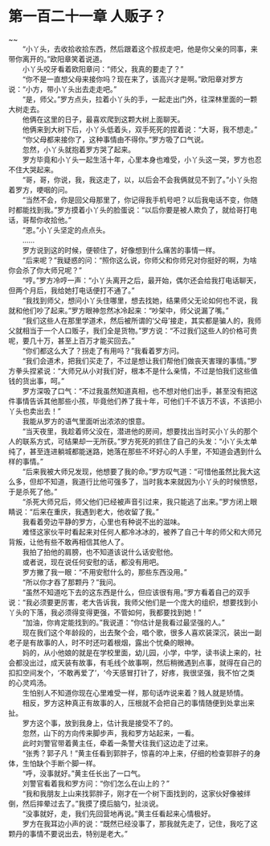 # 第一百二十一章 人贩子？

~~
            <br>　　“小丫头，去收拾收拾东西，然后跟着这个叔叔走吧，他是你父亲的同事，来带你离开的。”欧阳章笑着说道。<br>　　小丫头咬牙看着欧阳章问：“师父，我真的要走了？”<br>　　“你不是一直想父母来接你吗？现在来了，该高兴才是啊。”欧阳章对罗方说：“小方，带小丫头出去走走吧。”<br>　　“是，师父。”罗方点头，拉着小丫头的手，一起走出门外，往深林里面的一颗大树走去。<br>　　他俩在这里的日子，最喜欢爬到这颗大树上面聊天。<br>　　他俩来到大树下后，小丫头低着头，双手死死的捏着说：“大哥，我不想走。”<br>　　“你父母都来接你了，这种事情由不得你。”罗方吸了口气说。<br>　　忽然，小丫头就抱着罗方哭了起来。<br>　　罗方毕竟和小丫头一起生活十年，心里本身也难受，小丫头这一哭，罗方也忍不住大哭起来。<br>　　“哥，哥，你说，我，我这走了，以，以后会不会我俩就见不到了。”小丫头抱着罗方，哽咽的问。<br>　　“当然不会，你是回父母那里了，你记得我手机号吧？以后我电话不变，你随时都能找到我。”罗方摸着小丫头的脸蛋说：“以后你要是被人欺负了，就给哥打电话，哥帮你收拾他。”<br>　　“恩。”小丫头坚定的点点头。<br>　　……<br>　　罗方说到这的时候，便顿住了，好像想到什么痛苦的事情一样。<br>　　“后来呢？”我疑惑的问：“照你这么说，你师父和你师兄对你挺好的啊，为啥你会杀了你大师兄呢？”<br>　　“哼。”罗方冷哼一声：“小丫头离开之后，最开始，偶尔还会给我打电话聊天，但两个月后，我给她打电话便打不通了。”<br>　　“我找到师父，想问小丫头住哪里，想去找她，结果师父无论如何也不说，我就和他们吵了起来。”罗方眼神忽然冰冷起来：“吵架中，师父说漏了嘴。”<br>　　“我们这些人在那里学道术，然后被所谓的‘父母’接走，其实都是骗人的，我师父就相当于一个人口贩子，我们全是货物。”罗方说：“不过我们这些人的价格可贵呢，要几十万，甚至上百万才能买回去。”<br>　　“你们都这么大了？拐走了有用吗？”我看着罗方问。<br>　　“我们会道术，把我们买走了，不过是想让我们帮他们做丧天害理的事情。”罗方拳头捏紧说：“大师兄从小对我们好，根本不是什么亲情，不过是怕我们这些值钱的货出事，呵。”<br>　　罗方深吸了口气：“不过我虽然知道真相，也不想对他们出手，甚至没有把这件事情告诉其他那些小孩，毕竟他们养了我十年，可他们千不该万不该，不该把小丫头也卖出去！”<br>　　我能从罗方的语气里面听出浓浓的恨意。<br>　　“当天夜里，我趁着师父没在，潜进他的房间，想要找出当时买小丫头的那个人的联系方式，可结果却一无所获。”罗方死死的抓住了自己的头发：“小丫头太单纯了，甚至连进躺城都能迷路，她落在那些不坏好心的人手里，不知道会遇到什么样的事情。”<br>　　“后来我被大师兄发现，他想要了我的命。”罗方叹气道：“可惜他虽然比我大这么多，但却不知道，我道行比他可强多了，当时我本来就因为小丫头的时候愤怒，于是杀死了他。”<br>　　“杀死大师兄后，师父他们已经被声音引过来，我只能逃了出来。”罗方闭上眼睛说：“后来在重庆，我遇到老大，他收留了我。”<br>　　我看着旁边平静的罗方，心里也有种说不出的滋味。<br>　　难怪这家伙平时看起来对任何人都冷冰冰的，被养了自己十年的师父和大师兄背叛，让他有些不敢再相信其他人了。<br>　　我拍了拍他的肩膀，也不知道该说什么话安慰他。<br>　　或者说，现在说任何安慰的话，都没有用吧。<br>　　罗方撇了我一眼：“不用安慰什么的，那些东西没用。”<br>　　“所以你才吞了那颗丹？”我问。<br>　　“虽然不知道吃下去的这东西是什么，但应该很有用。”罗方看着自己的双手说：“我必须要更厉害，老大告诉我，我师父他们是一个庞大的组织，想要找到小丫头的下落，我必须得变得更强，不管如何，我都要找到她！”<br>　　“加油，你肯定能找到的。”我说道：“你估计是我看过最坚强的人。”<br>　　现在我们这个年龄段的，出去聚个会，唱个歌，很多人喜欢装深沉，装出一副老子是有故事的人，时不时还叼着根烟，露出个忧桑的眼神。<br>　　妈的，从小他娘的就是在学校里面，幼儿园，小学，中学，读书读上来的，社会都没出过，成天装有故事，有毛线个故事啊，然后稍微遇到点事，就得在自己的扣扣空间发个，‘不敢再爱了’，‘今天感冒打针了，好疼，我很坚强，我不怕’之类的心灵鸡汤。<br>　　生怕别人不知道你现在心里难受一样，那句话咋说来着？贱人就是矫情。<br>　　相反，罗方这种真正有故事的人，压根就不会把自己的事情随便到处拿出来扯。<br>　　罗方这个事，放到我身上，估计我是接受不了的。<br>　　忽然，山下的方向传来脚步声，我和罗方站起来，一看。<br>　　此时刘警官带着黄主任，牵着一条警犬往我们这边走了过来。<br>　　“张秀？郭子凡！”黄主任看到郭胖子，惊喜的冲上来，仔细的检查郭胖子的身体，生怕缺个手断个脚一样。<br>　　“呼，没事就好。”黄主任长出了一口气。<br>　　刘警官看着我和罗方问：“你们怎么在山上的？”<br>　　“我和我朋友上山来找郭胖子，刚才在一个树下面找到的，这家伙好像被绊倒，然后摔晕过去了。”我摸了摸后脑勺，扯淡说。<br>　　“没事就好，走，我们先回营地再说。”黄主任看起来心情极好。<br>　　罗方在我耳边小声的说：“既然已经没事了，那我就先走了，记住，我吃了这颗丹的事情不要说出去，特别是老大。”<br>　　<br>
	